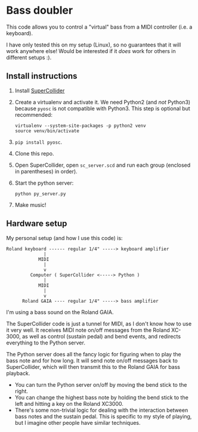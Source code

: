 # Bass doubler
This code allows you to control a "virtual" bass from a MIDI controller (i.e. a
keyboard).

I have only tested this on my setup (Linux), so no guarantees that it will work
anywhere else! Would be interested if it _does_ work for others in different
setups :).

## Install instructions
1.  Install [SuperCollider](https://supercollider.github.io/)

2.  Create a virtualenv and activate it. We need Python2 (and _not_ Python3)
    because `pyosc` is not compatible with Python3. This step is optional but
    recommended:

    ```
    virtualenv --system-site-packages -p python2 venv
    source venv/bin/activate
    ```

3.  `pip install pyosc`.

4.  Clone this repo.

5.  Open SuperCollider, open `sc_server.scd` and run each group (enclosed in
    parentheses) in order).

6.  Start the python server: 

    ```
    python py_server.py
    ```

7.  Make music!


## Hardware setup

My personal setup (and how I use this code) is: 

```
Roland keyboard ------ regular 1/4" -----> keyboard amplifier
              |
            MIDI
              |
              v
         Computer ( SuperCollider <-----> Python )
              |
            MIDI
              |
              v
      Roland GAIA ---- regular 1/4" -----> bass amplifier
```

I'm using a bass sound on the Roland GAIA.

The SuperCollider code is just a tunnel for MIDI, as I don't know how to use it
very well.  It receives MIDI note on/off messages from the Roland XC-3000, as
well as control (sustain pedal) and bend events, and redirects everything to
the Python server.

The Python server does all the fancy logic for figuring when to play the bass
note and for how long. It will send note on/off messages back to SuperCollider,
which will then transmit this to the Roland GAIA for bass playback.

*   You can turn the Python server on/off by moving the bend stick to the right.
*   You can change the highest bass note by holding the bend stick to the left
    and hitting a key on the Roland XC3000.
*   There's some non-trivial logic for dealing with the interaction between
    bass notes and the sustain pedal. This is specific to my style of playing,
    but I imagine other people have similar techniques.
